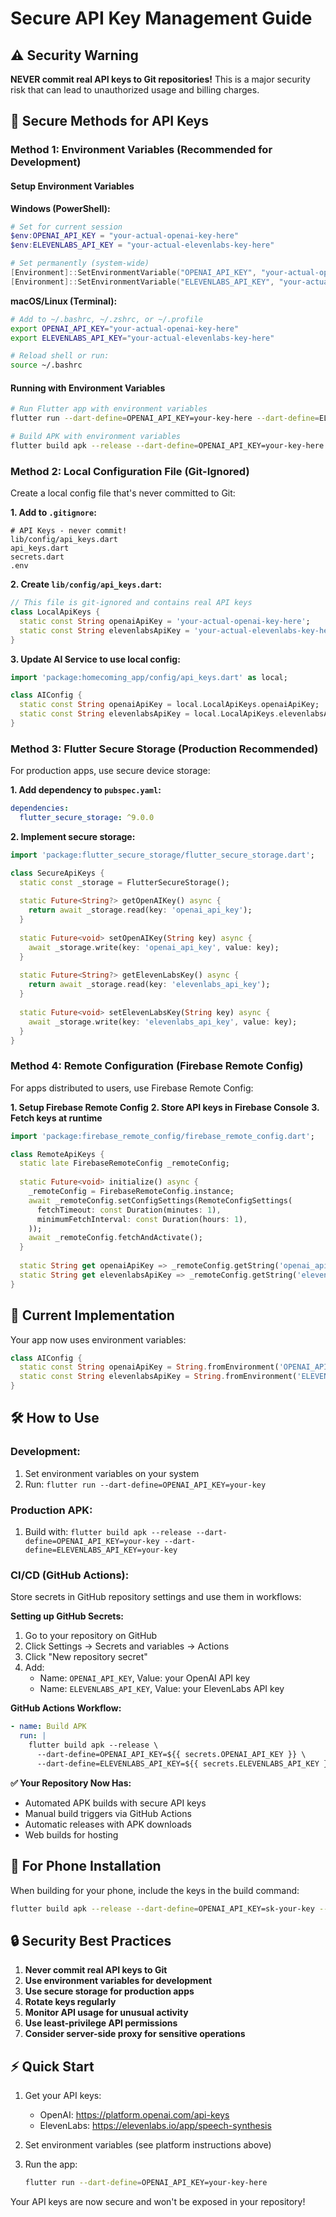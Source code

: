 # Secure API Key Management Guide

## ⚠️ Security Warning
**NEVER commit real API keys to Git repositories!** This is a major security risk that can lead to unauthorized usage and billing charges.

## 🔐 Secure Methods for API Keys

### Method 1: Environment Variables (Recommended for Development)

#### Setup Environment Variables

**Windows (PowerShell):**
```powershell
# Set for current session
$env:OPENAI_API_KEY = "your-actual-openai-key-here"
$env:ELEVENLABS_API_KEY = "your-actual-elevenlabs-key-here"

# Set permanently (system-wide)
[Environment]::SetEnvironmentVariable("OPENAI_API_KEY", "your-actual-openai-key-here", "User")
[Environment]::SetEnvironmentVariable("ELEVENLABS_API_KEY", "your-actual-elevenlabs-key-here", "User")
```

**macOS/Linux (Terminal):**
```bash
# Add to ~/.bashrc, ~/.zshrc, or ~/.profile
export OPENAI_API_KEY="your-actual-openai-key-here"
export ELEVENLABS_API_KEY="your-actual-elevenlabs-key-here"

# Reload shell or run:
source ~/.bashrc
```

#### Running with Environment Variables

```bash
# Run Flutter app with environment variables
flutter run --dart-define=OPENAI_API_KEY=your-key-here --dart-define=ELEVENLABS_API_KEY=your-key-here

# Build APK with environment variables  
flutter build apk --release --dart-define=OPENAI_API_KEY=your-key-here --dart-define=ELEVENLABS_API_KEY=your-key-here
```

### Method 2: Local Configuration File (Git-Ignored)

Create a local config file that's never committed to Git:

**1. Add to `.gitignore`:**
```
# API Keys - never commit!
lib/config/api_keys.dart
api_keys.dart
secrets.dart
.env
```

**2. Create `lib/config/api_keys.dart`:**
```dart
// This file is git-ignored and contains real API keys
class LocalApiKeys {
  static const String openaiApiKey = 'your-actual-openai-key-here';
  static const String elevenlabsApiKey = 'your-actual-elevenlabs-key-here';
}
```

**3. Update AI Service to use local config:**
```dart
import 'package:homecoming_app/config/api_keys.dart' as local;

class AIConfig {
  static const String openaiApiKey = local.LocalApiKeys.openaiApiKey;
  static const String elevenlabsApiKey = local.LocalApiKeys.elevenlabsApiKey;
}
```

### Method 3: Flutter Secure Storage (Production Recommended)

For production apps, use secure device storage:

**1. Add dependency to `pubspec.yaml`:**
```yaml
dependencies:
  flutter_secure_storage: ^9.0.0
```

**2. Implement secure storage:**
```dart
import 'package:flutter_secure_storage/flutter_secure_storage.dart';

class SecureApiKeys {
  static const _storage = FlutterSecureStorage();
  
  static Future<String?> getOpenAIKey() async {
    return await _storage.read(key: 'openai_api_key');
  }
  
  static Future<void> setOpenAIKey(String key) async {
    await _storage.write(key: 'openai_api_key', value: key);
  }
  
  static Future<String?> getElevenLabsKey() async {
    return await _storage.read(key: 'elevenlabs_api_key');
  }
  
  static Future<void> setElevenLabsKey(String key) async {
    await _storage.write(key: 'elevenlabs_api_key', value: key);
  }
}
```

### Method 4: Remote Configuration (Firebase Remote Config)

For apps distributed to users, use Firebase Remote Config:

**1. Setup Firebase Remote Config**
**2. Store API keys in Firebase Console**
**3. Fetch keys at runtime**

```dart
import 'package:firebase_remote_config/firebase_remote_config.dart';

class RemoteApiKeys {
  static late FirebaseRemoteConfig _remoteConfig;
  
  static Future<void> initialize() async {
    _remoteConfig = FirebaseRemoteConfig.instance;
    await _remoteConfig.setConfigSettings(RemoteConfigSettings(
      fetchTimeout: const Duration(minutes: 1),
      minimumFetchInterval: const Duration(hours: 1),
    ));
    await _remoteConfig.fetchAndActivate();
  }
  
  static String get openaiApiKey => _remoteConfig.getString('openai_api_key');
  static String get elevenlabsApiKey => _remoteConfig.getString('elevenlabs_api_key');
}
```

## 🚀 Current Implementation

Your app now uses environment variables:

```dart
class AIConfig {
  static const String openaiApiKey = String.fromEnvironment('OPENAI_API_KEY', defaultValue: '');
  static const String elevenlabsApiKey = String.fromEnvironment('ELEVENLABS_API_KEY', defaultValue: '');
}
```

## 🛠️ How to Use

### Development:
1. Set environment variables on your system
2. Run: `flutter run --dart-define=OPENAI_API_KEY=your-key`

### Production APK:
1. Build with: `flutter build apk --release --dart-define=OPENAI_API_KEY=your-key --dart-define=ELEVENLABS_API_KEY=your-key`

### CI/CD (GitHub Actions):
Store secrets in GitHub repository settings and use them in workflows:

**Setting up GitHub Secrets:**
1. Go to your repository on GitHub
2. Click Settings → Secrets and variables → Actions  
3. Click "New repository secret"
4. Add:
   - Name: `OPENAI_API_KEY`, Value: your OpenAI API key
   - Name: `ELEVENLABS_API_KEY`, Value: your ElevenLabs API key

**GitHub Actions Workflow:**
```yaml
- name: Build APK
  run: |
    flutter build apk --release \
      --dart-define=OPENAI_API_KEY=${{ secrets.OPENAI_API_KEY }} \
      --dart-define=ELEVENLABS_API_KEY=${{ secrets.ELEVENLABS_API_KEY }}
```

**✅ Your Repository Now Has:**
- Automated APK builds with secure API keys
- Manual build triggers via GitHub Actions
- Automatic releases with APK downloads
- Web builds for hosting

## 📱 For Phone Installation

When building for your phone, include the keys in the build command:

```bash
flutter build apk --release --dart-define=OPENAI_API_KEY=sk-your-key --dart-define=ELEVENLABS_API_KEY=your-elevenlabs-key
```

## 🔒 Security Best Practices

1. **Never commit real API keys to Git**
2. **Use environment variables for development**
3. **Use secure storage for production apps**
4. **Rotate keys regularly**
5. **Monitor API usage for unusual activity**
6. **Use least-privilege API permissions**
7. **Consider server-side proxy for sensitive operations**

## ⚡ Quick Start

1. Get your API keys:
   - OpenAI: https://platform.openai.com/api-keys
   - ElevenLabs: https://elevenlabs.io/app/speech-synthesis

2. Set environment variables (see platform instructions above)

3. Run the app:
   ```bash
   flutter run --dart-define=OPENAI_API_KEY=your-key-here
   ```

Your API keys are now secure and won't be exposed in your repository!